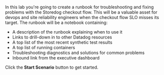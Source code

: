 In this lab you're going to create a runbook for troubleshooting and fixing problems with the Storedog checkout flow. This will be a valuable asset for devops and site reliability engineers when the checkout flow SLO misses its target. The runbook will be a notebook containing:

<ul style="max-width: 75vw;  margin: auto;">
  <li>A description of the runbook explaining when to use it 
  <li>Links to drill-down in to other Datadog resources
  <li>A top list of the most recent synthetic test results
  <li>A top list of running containers
  <li>Troubleshooting diagnostics and solutions for common problems
  <li>Inbound link from the executive dashboard 
</ul>

 Click the **Start Scenario** button to get started.